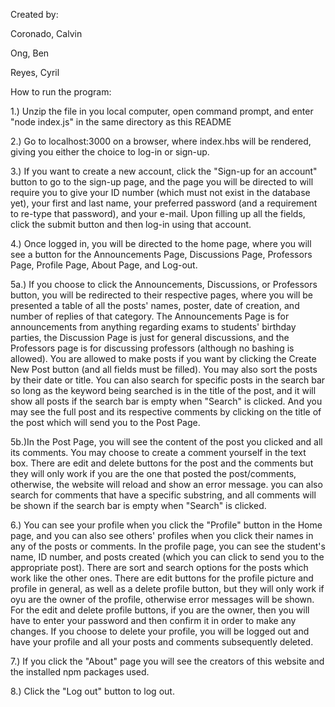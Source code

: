 Created by:

Coronado, Calvin

Ong, Ben

Reyes, Cyril

How to run the program:

1.) Unzip the file in you local computer, open command prompt, and enter "node index.js" in the same directory as this README

2.) Go to localhost:3000 on a browser, where index.hbs will be rendered, giving you either the choice to log-in or sign-up.

3.) If you want to create a new account, click the "Sign-up for an account" button to go to the sign-up page, and the page you will be directed to will require you to give your ID number (which must not exist in the database yet), your first and last name, your preferred password (and a requirement to re-type that password), and your e-mail. Upon filling up all the fields, click the submit button and then log-in using that account.

4.) Once logged in, you will be directed to the home page, where you will see a button for the Announcements Page, Discussions Page, Professors Page, Profile Page, About Page, and Log-out.

5a.) If you choose to click the Announcements, Discussions, or Professors button, you will be redirected to their respective pages, where you will be presented a table of all the posts' names, poster, date of creation, and number of replies of that category. The Announcements Page is for announcements from anything regarding exams to students' birthday parties, the Discussion Page is just for general discussions, and the Professors page is for discussing professors (although no bashing is allowed). You are allowed to make posts if you want by clicking the Create New Post button (and all fields must be filled). You may also sort the posts by their date or title. You can also search for specific posts in the search bar so long as the keyword being searched is in the title of the post, and it will show all posts if the search bar is empty when "Search" is clicked. And you may see the full post and its respective comments by clicking on the title of the post which will send you to the Post Page.

5b.)In the Post Page, you will see the content of the post you clicked and all its comments. You may choose to create a comment yourself in the text box. There are edit and delete buttons for the post and the comments but they will only work if you are the one that posted the post/comments, otherwise, the website will reload and show an error message. you can also search for comments that have a specific substring, and all comments will be shown if the search bar is empty when "Search" is clicked.

6.) You can see your profile when you click the "Profile" button in the Home page, and you can also see others' profiles when you click their names in any of the posts or comments. In the profile page, you can see the student's name, ID number, and posts created (which you can click to send you to the appropriate post). There are sort and search options for the posts which work like the other ones. There are edit buttons for the profile picture and profile in general, as well as a delete profile button, but they will only work if oyu are the owner of the profile, otherwise error messages will be shown. For the edit and delete profile buttons, if you are the owner, then you will have to enter your password and then confirm it in order to make any changes. If you choose to delete your profile, you will be logged out and have your profile and all your posts and comments subsequently deleted.

7.) If you click the "About" page you will see the creators of this website and the installed npm packages used.

8.) Click the "Log out" button to log out.
